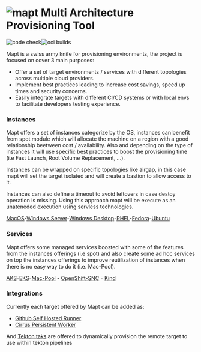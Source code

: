 # ![mapt](./docs/logo/mapt.svg) Multi Architecture Provisioning Tool 

![code check](https://github.com/redhat-developer/mapt/actions/workflows/build-go.yaml/badge.svg)![oci builds](https://github.com/redhat-developer/mapt/actions/workflows/build-oci.yaml/badge.svg)

Mapt is a swiss army knife for provisioning environments, the project is focused on cover 3 main purposes:

* Offer a set of target environments / services with different topologies across multiple cloud providers.
* Implement best practices leading to increase cost savings, speed up times and security concerns.
* Easily integrate targets with different CI/CD systems or with local envs to facilitate developers testing experience.

### Instances

Mapt offers a set of instances categorize by the OS, instances can benefit from spot module which will allocate the machine on a region with a good relationship beetween cost / availability. Also and depending on the type of instances it will use specific best practices to boost the provisioning time (i.e Fast Launch, Root Volume Replacement, ...). 

Instances can be wrapped on specific topologies like airgap, in this case mapt will set the target isolated and will create a bastion to allow access to it. 

Instances can also define a timeout to avoid leftovers in case destoy operation is missing. Using this approach mapt will be execute as an unateneded execution using servless technologies. 

[MacOS](docs/aws/mac.md)-[Windows Server](docs/aws/windows.md)-[Windows Desktop](docs/azure/windows.md)-[RHEL](docs/aws/rhel.md)-[Fedora](docs/azure/fedora.md)-[Ubuntu](docs/azure/ubuntu.md)

### Services

Mapt offers some managed services boosted with some of the features from the instances offerings (i.e spot) and also create some ad hoc services on top the instances offerings to improve reutilization of instances when there is no easy way to do it (i.e. Mac-Pool).

[AKS](docs/azure/aks.md)-[EKS](docs/aws/eks.md)-[Mac-Pool](docs/aws/mac-pool.md) - [OpenShift-SNC](docs/aws/openshift-snc.md) - [Kind](docs/aws/openshift-snc.md)


### Integrations

Currently each target offered by Mapt can be added as:

* [Github Self Hosted Runner](https://docs.github.com/en/actions/hosting-your-own-runners/managing-self-hosted-runners/about-self-hosted-runners)
* [Cirrus Persistent Worker](https://cirrus-ci.org/guide/persistent-workers/)

And [Tekton taks](tkn) are offered to dynamically provision the remote target to use within tekton pipelines